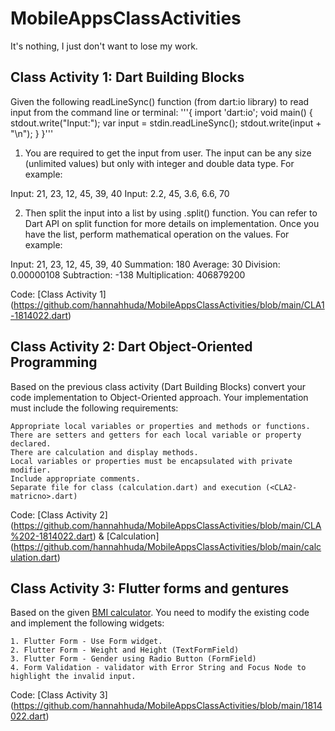 # MobileAppsClassActivities
It's nothing, I just don't want to lose my work.

## Class Activity 1: Dart Building Blocks

Given the following readLineSync() function (from dart:io library) to read input from the command line or terminal:
'''{
import 'dart:io';
void main() {
  stdout.write("Input:");
  var input = stdin.readLineSync();
  stdout.write(input + "\n");
}
}'''
1. You are required to get the input from user. The input can be any size (unlimited values) but only with integer and double data type. For example:

Input: 21, 23, 12, 45, 39, 40
Input: 2.2, 45, 3.6, 6.6, 70

2. Then split the input into a list by using .split() function. You can refer to Dart API on split function for more details on implementation. Once you have the list, perform mathematical operation on the values. For example:

Input: 21, 23, 12, 45, 39, 40
Summation: 180
Average: 30
Division: 0.00000108
Subtraction: -138
Multiplication: 406879200

Code: [Class Activity 1] (https://github.com/hannahhuda/MobileAppsClassActivities/blob/main/CLA1-1814022.dart)

## Class Activity 2: Dart Object-Oriented Programming

Based on the previous class activity (Dart Building Blocks) convert your code implementation to Object-Oriented approach. Your implementation must include the following requirements:

    Appropriate local variables or properties and methods or functions.
    There are setters and getters for each local variable or property declared.
    There are calculation and display methods.
    Local variables or properties must be encapsulated with private modifier.
    Include appropriate comments.
    Separate file for class (calculation.dart) and execution (<CLA2-matricno>.dart)
    
 Code: [Class Activity 2] (https://github.com/hannahhuda/MobileAppsClassActivities/blob/main/CLA%202-1814022.dart) & [Calculation] (https://github.com/hannahhuda/MobileAppsClassActivities/blob/main/calculation.dart)
    
 ## Class Activity 3: Flutter forms and gentures
 
 Based on the given [BMI calculator](https://github.com/hannahhuda/bmi). You need to modify the existing code and implement the following widgets:

    1. Flutter Form - Use Form widget.
    2. Flutter Form - Weight and Height (TextFormField)
    3. Flutter Form - Gender using Radio Button (FormField)
    4. Form Validation - validator with Error String and Focus Node to highlight the invalid input.
    
 Code: [Class Activity 3] (https://github.com/hannahhuda/MobileAppsClassActivities/blob/main/1814022.dart)
